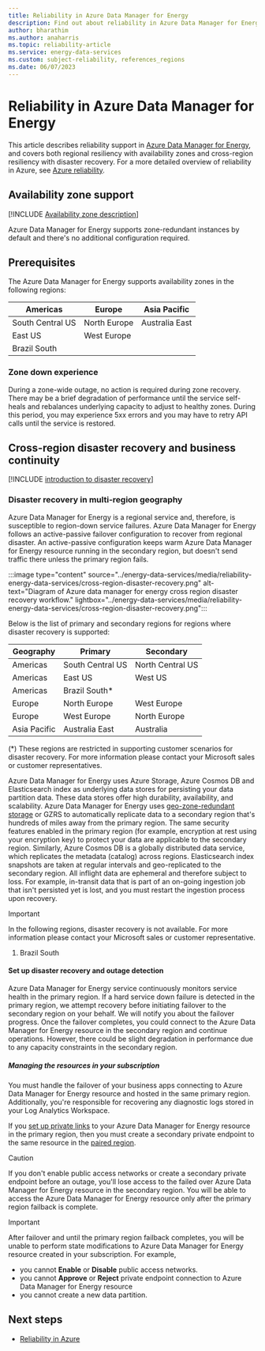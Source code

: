```yaml
---
title: Reliability in Azure Data Manager for Energy
description: Find out about reliability in Azure Data Manager for Energy
author: bharathim 
ms.author: anaharris
ms.topic: reliability-article
ms.service: energy-data-services
ms.custom: subject-reliability, references_regions
ms.date: 06/07/2023
---
```



# Reliability in Azure Data Manager for Energy

This article describes reliability support in [Azure Data Manager for Energy](/azure/energy-data-services/), and covers both regional resiliency with availability zones and cross-region resiliency with disaster recovery. For a more detailed overview of reliability in Azure, see [Azure reliability](/azure/well-architected/resiliency/overview).

## Availability zone support

[!INCLUDE [Availability zone description](includes/reliability-availability-zone-description-include.md)]

Azure Data Manager for Energy supports zone-redundant instances by default and there's no additional configuration required.

## Prerequisites

The Azure Data Manager for Energy supports availability zones in the following regions:

| Americas             | Europe               | Asia Pacific   |
|----------------------|----------------------|----------------
| South Central US     | North Europe         | Australia East |
| East US              | West Europe          |                | 
| Brazil South         |                      |                |           

### Zone down experience
During a zone-wide outage, no action is required during zone recovery. There may be a brief degradation of performance until the service self-heals and rebalances underlying capacity to adjust to healthy zones. During this period, you may experience 5xx errors and you may have to retry API calls until the service is restored.

## Cross-region disaster recovery and business continuity

[!INCLUDE [introduction to disaster recovery](includes/reliability-disaster-recovery-description-include.md)]


### Disaster recovery in multi-region geography

Azure Data Manager for Energy is a regional service and, therefore, is susceptible to region-down service failures. Azure Data Manager for Energy follows an active-passive failover configuration to recover from regional disaster. An active-passive configuration keeps warm Azure Data Manager for Energy resource running in the secondary region, but doesn't send traffic there unless the primary region fails. 

:::image type="content" source="../energy-data-services/media/reliability-energy-data-services/cross-region-disaster-recovery.png" alt-text="Diagram of Azure data manager for energy cross region disaster recovery workflow." lightbox="../energy-data-services/media/reliability-energy-data-services/cross-region-disaster-recovery.png":::

Below is the list of primary and secondary regions for regions where disaster recovery is supported:

| Geography        | Primary              | Secondary        |
|------------------|----------------------|------------------|
|Americas          | South Central US     | North Central US |
|Americas          | East US              | West US          |
|Americas          | Brazil South*        |                  |
|Europe            | North Europe         | West Europe      |
|Europe            | West Europe          | North Europe     |
|Asia Pacific           | Australia East         | Australia     |

(*) These regions are restricted in supporting customer scenarios for disaster recovery. For more information please contact your Microsoft sales or customer representatives.

Azure Data Manager for Energy uses Azure Storage, Azure Cosmos DB and Elasticsearch index as underlying data stores for persisting your data partition data. These data stores offer high durability, availability, and scalability. Azure Data Manager for Energy uses [geo-zone-redundant storage](../storage/common/storage-redundancy.md#geo-zone-redundant-storage) or GZRS to automatically replicate data to a secondary region that's hundreds of miles away from the primary region. The same security features enabled in the primary region (for example, encryption at rest using your encryption key) to protect your data are applicable to the secondary region. Similarly, Azure Cosmos DB is a globally distributed data service, which replicates the metadata (catalog) across regions. Elasticsearch index snapshots are taken at regular intervals and geo-replicated to the secondary region. All inflight data are ephemeral and therefore subject to loss. For example, in-transit data that is part of an on-going ingestion job that isn't persisted yet is lost, and you must restart the ingestion process upon recovery.

> [!IMPORTANT]
> In the following regions, disaster recovery is not available. For more information please contact your Microsoft sales or customer representative.
> 1. Brazil South

#### Set up disaster recovery and outage detection

Azure Data Manager for Energy service continuously monitors service health in the primary region. If a hard service down failure is detected in the primary region, we attempt recovery before initiating failover to the secondary region on your behalf. We will notify you about the failover progress. Once the failover completes, you could connect to the Azure Data Manager for Energy resource in the secondary region and continue operations. However, there could be slight degradation in performance due to any capacity constraints in the secondary region. 

##### Managing the resources in your subscription
You must handle the failover of your business apps connecting to Azure Data Manager for Energy resource and hosted in the same primary region. Additionally, you're responsible for recovering any diagnostic logs stored in your Log Analytics Workspace. 

If you [set up private links](../energy-data-services/how-to-set-up-private-links.md) to your Azure Data Manager for Energy resource in the primary region, then you must create a secondary private endpoint to the same resource in the [paired region](cross-region-replication-azure.md#azure-paired-regions).  
    
> [!CAUTION]
> If you don't enable public access networks or create a secondary private endpoint before an outage, you'll lose access to the failed over Azure Data Manager for Energy resource in the secondary region. You will be able to access the Azure Data Manager for Energy resource only after the primary region failback is complete.
   
> [!IMPORTANT]
> After failover and until the primary region failback completes, you will be unable to perform state modifications to Azure Data Manager for Energy resource created in your subscription. For example, 
> - you cannot **Enable** or **Disable** public access networks.
> - you cannot **Approve** or **Reject** private endpoint connection to Azure Data Manager for Energy resource
> - you cannot create a new data partition.

## Next steps

- [Reliability in Azure](availability-zones-overview.md)
